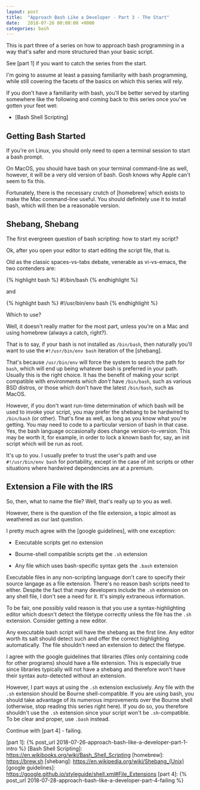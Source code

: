 ```yaml
---
layout: post
title:  "Approach Bash Like a Developer - Part 3 - The Start"
date:   2018-07-26 00:00:00 +0000
categories: bash
---
```


This is part three of a series on how to approach bash programming in a
way that's safer and more structured than your basic script.

See [part 1] if you want to catch the series from the start.

I'm going to assume at least a passing familiarity with bash
programming, while still covering the facets of the basics on which this
series will rely.

If you don't have a familiarity with bash, you'll be better served by
starting somewhere like the following and coming back to this series
once you've gotten your feet wet:

-   [Bash Shell Scripting]

Getting Bash Started
--------------------

If you're on Linux, you should only need to open a terminal session to
start a bash prompt.

On MacOS, you should have bash on your terminal command-line as well,
however, it will be a very old version of bash. Gosh knows why Apple
can't seem to fix this.

Fortunately, there is the necessary crutch of [homebrew] which exists to
make the Mac command-line useful. You should definitely use it to
install bash, which will then be a reasonable version.

Shebang, Shebang
----------------

The first evergreen question of bash scripting: how to start my script?

Ok, after you open your editor to start editing the script file, that
is.

Old as the classic spaces-vs-tabs debate, venerable as vi-vs-emacs, the
two contenders are:

{% highlight bash %}
#!/bin/bash
{% endhighlight %}

and

{% highlight bash %}
#!/usr/bin/env bash
{% endhighlight %}

Which to use?

Well, it doesn't really matter for the most part, unless you're on a Mac
and using homebrew (always a catch, right?).

That is to say, if your bash is not installed as `/bin/bash`, then
naturally you'll want to use the `#!/usr/bin/env bash` iteration of the
[shebang].

That's because `/usr/bin/env` will force the system to search the path
for `bash`, which will end up being whatever bash is preferred in your
path. Usually this is the right choice. It has the benefit of making
your script compatible with environments which *don't* have `/bin/bash`,
such as various BSD distros, or those which don't have the latest
`/bin/bash`, such as MacOS.

However, if you don't want run-time determination of which bash will be
used to invoke your script, you may prefer the shebang to be hardwired
to `/bin/bash` (or other). That's fine as well, as long as you know what
you're getting. You may need to code to a particular version of bash in
that case. Yes, the bash language occasionally does change
version-to-version. This may be worth it, for example, in order to lock
a known bash for, say, an init script which will be run as root.

It's up to you. I usually prefer to trust the user's path and use
`#!/usr/bin/env bash` for portability, except in the case of init
scripts or other situations where hardwired dependencies are at a
premium.

Extension a File with the IRS
-----------------------------

So, then, what to name the file? Well, that's really up to you as well.

However, there is the question of the file extension, a topic almost as
weathered as our last question.

I pretty much agree with the [google guidelines], with one exception:

-   Executable scripts get no extension

-   Bourne-shell compatible scripts get the `.sh` extension

-   Any file which uses bash-specific syntax gets the `.bash` extension

Executable files in any non-scripting language don't care to specify
their source langage as a file extension. There's no reason bash scripts
need to either. Despite the fact that many developers include the `.sh`
extension on any shell file, I don't see a need for it. It's simply
extraneous information.

To be fair, one possibly valid reason is that you use a
syntax-highlighting editor which doesn't detect the filetype correctly
unless the file has the `.sh` extension. Consider getting a new editor.

Any executable bash script will have the shebang as the first line. Any
editor worth its salt should detect such and offer the correct
highlighting automatically. The file shouldn't need an extension to
detect the filetype.

I agree with the google guidelines that libraries (files only containing
code for other programs) should have a file extension. This is
especially true since libraries typically will not have a shebang and
therefore won't have their syntax auto-detected without an extension.

However, I part ways at using the `.sh` extension exclusively. Any file
with the `.sh` extension should be Bourne shell-compatible. If you are
using bash, you should take advantage of its numerous improvements over
the Bourne shell (otherwise, stop reading this series right here). If
you do so, you therefore shouldn't use the `.sh` extension since your
script won't be `.sh`-compatible. To be clear and proper, use `.bash`
instead.

Continue with [part 4] - failing.

  [part 1]:               {% post_url 2018-07-26-approach-bash-like-a-developer-part-1-intro %}
  [Bash Shell Scripting]: https://en.wikibooks.org/wiki/Bash_Shell_Scripting
  [homebrew]:             https://brew.sh
  [shebang]:              https://en.wikipedia.org/wiki/Shebang_(Unix)
  [google guidelines]:    https://google.github.io/styleguide/shell.xml#File_Extensions
  [part 4]:               {% post_url 2018-07-28-approach-bash-like-a-developer-part-4-failing %}
